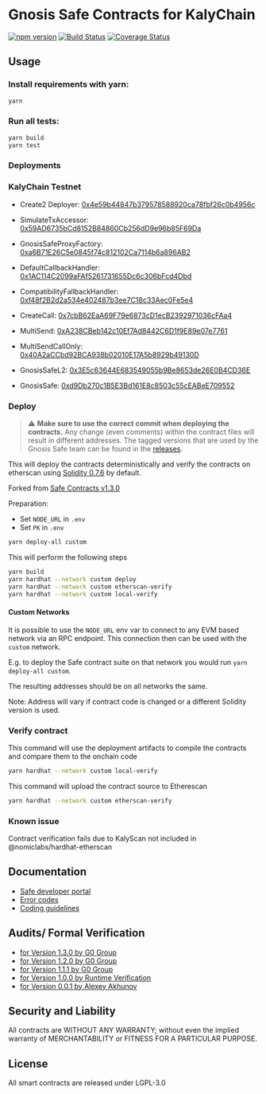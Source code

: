 Gnosis Safe Contracts for KalyChain
=====================

[![npm version](https://badge.fury.io/js/%40gnosis.pm%2Fsafe-contracts.svg)](https://badge.fury.io/js/%40gnosis.pm%2Fsafe-contracts)
[![Build Status](https://github.com/gnosis/safe-contracts/workflows/safe-contracts/badge.svg?branch=development)](https://github.com/gnosis/safe-contracts/actions)
[![Coverage Status](https://coveralls.io/repos/github/gnosis/safe-contracts/badge.svg?branch=development)](https://coveralls.io/github/gnosis/safe-contracts)

Usage
-----
### Install requirements with yarn:

```bash
yarn
```

### Run all tests:

```bash
yarn build
yarn test
```

### Deployments

### KalyChain Testnet

- Create2 Deployer: [0x4e59b44847b379578588920ca78fbf26c0b4956c](https://testnet.kalyscan.io/address/0x4e59b44847b379578588920ca78fbf26c0b4956c)

- SimulateTxAccessor: [0x59AD6735bCd8152B84860Cb256dD9e96b85F69Da](https://testnet.kalyscan.io/address/0x59AD6735bCd8152B84860Cb256dD9e96b85F69Da)

- GnosisSafeProxyFactory: [0xa6B71E26C5e0845f74c812102Ca7114b6a896AB2](https://testnet.kalyscan.io/address/0xa6B71E26C5e0845f74c812102Ca7114b6a896AB2) 

- DefaultCallbackHandler: [0x1AC114C2099aFAf5261731655Dc6c306bFcd4Dbd](https://testnet.kalyscan.io/address/0x1AC114C2099aFAf5261731655Dc6c306bFcd4Dbd)

- CompatibilityFallbackHandler: [0xf48f2B2d2a534e402487b3ee7C18c33Aec0Fe5e4](https://testnet.kalyscan.io/address/0xf48f2B2d2a534e402487b3ee7C18c33Aec0Fe5e4) 

- CreateCall: [0x7cbB62EaA69F79e6873cD1ecB2392971036cFAa4](https://testnet.kalyscan.io/address/0x7cbB62EaA69F79e6873cD1ecB2392971036cFAa4)

- MultiSend: [0xA238CBeb142c10Ef7Ad8442C6D1f9E89e07e7761](https://testnet.kalyscan.io/address/0xA238CBeb142c10Ef7Ad8442C6D1f9E89e07e7761)

- MultiSendCallOnly: [0x40A2aCCbd92BCA938b02010E17A5b8929b49130D](https://testnet.kalyscan.io/address/0x40A2aCCbd92BCA938b02010E17A5b8929b49130D)

- GnosisSafeL2: [0x3E5c63644E683549055b9Be8653de26E0B4CD36E](https://testnet.kalyscan.io/address/0x3E5c63644E683549055b9Be8653de26E0B4CD36E)

- GnosisSafe: [0xd9Db270c1B5E3Bd161E8c8503c55cEABeE709552](https://testnet.kalyscan.io/address/0xd9Db270c1B5E3Bd161E8c8503c55cEABeE709552)

### Deploy

> :warning: **Make sure to use the correct commit when deploying the contracts.** Any change (even comments) within the contract files will result in different addresses. The tagged versions that are used by the Gnosis Safe team can be found in the [releases](https://github.com/gnosis/safe-contracts/releases).

This will deploy the contracts deterministically and verify the contracts on etherscan using [Solidity 0.7.6](https://github.com/ethereum/solidity/releases/tag/v0.7.6) by default.

Forked from [Safe Contracts v1.3.0](https://github.com/safe-global/safe-contracts/releases/tag/v1.3.0)

Preparation:
- Set `NODE_URL` in `.env`
- Set `PK` in `.env`


```bash
yarn deploy-all custom
```

This will perform the following steps

```bash
yarn build
yarn hardhat --network custom deploy
yarn hardhat --network custom etherscan-verify
yarn hardhat --network custom local-verify
```

#### Custom Networks

It is possible to use the `NODE_URL` env var to connect to any EVM based network via an RPC endpoint. This connection then can be used with the `custom` network.

E.g. to deploy the Safe contract suite on that network you would run `yarn deploy-all custom`. 

The resulting addresses should be on all networks the same.

Note: Address will vary if contract code is changed or a different Solidity version is used.

### Verify contract

This command will use the deployment artifacts to compile the contracts and compare them to the onchain code
```bash
yarn hardhat --network custom local-verify
```

This command will upload the contract source to Etherescan
```bash
yarn hardhat --network custom etherscan-verify
```

### Known issue

Contract verification fails due to KalyScan not included in @nomiclabs/hardhat-etherscan

Documentation
-------------
- [Safe developer portal](http://docs.gnosis.io/safe)
- [Error codes](docs/error_codes.md)
- [Coding guidelines](docs/guidelines.md)

Audits/ Formal Verification
---------
- [for Version 1.3.0 by G0 Group](docs/audit_1_3_0.md)
- [for Version 1.2.0 by G0 Group](docs/audit_1_2_0.md)
- [for Version 1.1.1 by G0 Group](docs/audit_1_1_1.md)
- [for Version 1.0.0 by Runtime Verification](docs/rv_1_0_0.md)
- [for Version 0.0.1 by Alexey Akhunov](docs/alexey_audit.md)

Security and Liability
----------------------
All contracts are WITHOUT ANY WARRANTY; without even the implied warranty of MERCHANTABILITY or FITNESS FOR A PARTICULAR PURPOSE.

License
-------
All smart contracts are released under LGPL-3.0


